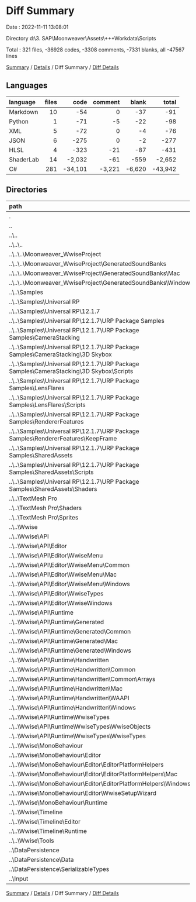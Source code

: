# Diff Summary

Date : 2022-11-11 13:08:01

Directory d:\\3. SAP\\Moonweaver\\Assets\\+++Workdata\\Scripts

Total : 321 files,  -36928 codes, -3308 comments, -7331 blanks, all -47567 lines

[Summary](results.md) / [Details](details.md) / Diff Summary / [Diff Details](diff-details.md)

## Languages
| language | files | code | comment | blank | total |
| :--- | ---: | ---: | ---: | ---: | ---: |
| Markdown | 10 | -54 | 0 | -37 | -91 |
| Python | 1 | -71 | -5 | -22 | -98 |
| XML | 5 | -72 | 0 | -4 | -76 |
| JSON | 6 | -275 | 0 | -2 | -277 |
| HLSL | 4 | -323 | -21 | -87 | -431 |
| ShaderLab | 14 | -2,032 | -61 | -559 | -2,652 |
| C# | 281 | -34,101 | -3,221 | -6,620 | -43,942 |

## Directories
| path | files | code | comment | blank | total |
| :--- | ---: | ---: | ---: | ---: | ---: |
| . | 321 | -36,928 | -3,308 | -7,331 | -47,567 |
| .. | 321 | -36,928 | -3,308 | -7,331 | -47,567 |
| ..\\.. | 315 | -35,939 | -3,285 | -7,283 | -46,507 |
| ..\\..\\.. | 5 | -60 | 0 | -7 | -67 |
| ..\\..\\..\\Moonweaver_WwiseProject | 4 | -54 | 0 | -4 | -58 |
| ..\\..\\..\\Moonweaver_WwiseProject\\GeneratedSoundBanks | 4 | -54 | 0 | -4 | -58 |
| ..\\..\\..\\Moonweaver_WwiseProject\\GeneratedSoundBanks\\Mac | 2 | -27 | 0 | -2 | -29 |
| ..\\..\\..\\Moonweaver_WwiseProject\\GeneratedSoundBanks\\Windows | 2 | -27 | 0 | -2 | -29 |
| ..\\..\\Samples | 7 | -289 | -8 | -55 | -352 |
| ..\\..\\Samples\\Universal RP | 7 | -289 | -8 | -55 | -352 |
| ..\\..\\Samples\\Universal RP\\12.1.7 | 7 | -289 | -8 | -55 | -352 |
| ..\\..\\Samples\\Universal RP\\12.1.7\\URP Package Samples | 7 | -289 | -8 | -55 | -352 |
| ..\\..\\Samples\\Universal RP\\12.1.7\\URP Package Samples\\CameraStacking | 1 | -26 | -2 | -6 | -34 |
| ..\\..\\Samples\\Universal RP\\12.1.7\\URP Package Samples\\CameraStacking\\3D Skybox | 1 | -26 | -2 | -6 | -34 |
| ..\\..\\Samples\\Universal RP\\12.1.7\\URP Package Samples\\CameraStacking\\3D Skybox\\Scripts | 1 | -26 | -2 | -6 | -34 |
| ..\\..\\Samples\\Universal RP\\12.1.7\\URP Package Samples\\LensFlares | 1 | -23 | 0 | -6 | -29 |
| ..\\..\\Samples\\Universal RP\\12.1.7\\URP Package Samples\\LensFlares\\Scripts | 1 | -23 | 0 | -6 | -29 |
| ..\\..\\Samples\\Universal RP\\12.1.7\\URP Package Samples\\RendererFeatures | 1 | -96 | -6 | -20 | -122 |
| ..\\..\\Samples\\Universal RP\\12.1.7\\URP Package Samples\\RendererFeatures\\KeepFrame | 1 | -96 | -6 | -20 | -122 |
| ..\\..\\Samples\\Universal RP\\12.1.7\\URP Package Samples\\SharedAssets | 3 | -139 | 0 | -23 | -162 |
| ..\\..\\Samples\\Universal RP\\12.1.7\\URP Package Samples\\SharedAssets\\Scripts | 2 | -122 | 0 | -21 | -143 |
| ..\\..\\Samples\\Universal RP\\12.1.7\\URP Package Samples\\SharedAssets\\Shaders | 1 | -17 | 0 | -2 | -19 |
| ..\\..\\TextMesh Pro | 18 | -2,493 | -82 | -646 | -3,221 |
| ..\\..\\TextMesh Pro\\Shaders | 17 | -2,338 | -82 | -644 | -3,064 |
| ..\\..\\TextMesh Pro\\Sprites | 1 | -155 | 0 | -2 | -157 |
| ..\\..\\Wwise | 284 | -33,079 | -3,195 | -6,575 | -42,849 |
| ..\\..\\Wwise\\API | 191 | -24,672 | -2,352 | -4,751 | -31,775 |
| ..\\..\\Wwise\\API\\Editor | 26 | -5,441 | -180 | -952 | -6,573 |
| ..\\..\\Wwise\\API\\Editor\\WwiseMenu | 5 | -492 | -15 | -95 | -602 |
| ..\\..\\Wwise\\API\\Editor\\WwiseMenu\\Common | 3 | -468 | -15 | -93 | -576 |
| ..\\..\\Wwise\\API\\Editor\\WwiseMenu\\Mac | 1 | -12 | 0 | -1 | -13 |
| ..\\..\\Wwise\\API\\Editor\\WwiseMenu\\Windows | 1 | -12 | 0 | -1 | -13 |
| ..\\..\\Wwise\\API\\Editor\\WwiseTypes | 9 | -156 | -8 | -30 | -194 |
| ..\\..\\Wwise\\API\\Editor\\WwiseWindows | 11 | -3,835 | -138 | -668 | -4,641 |
| ..\\..\\Wwise\\API\\Runtime | 161 | -19,196 | -2,172 | -3,789 | -25,157 |
| ..\\..\\Wwise\\API\\Runtime\\Generated | 96 | -11,006 | -888 | -2,009 | -13,903 |
| ..\\..\\Wwise\\API\\Runtime\\Generated\\Common | 84 | -3,795 | -756 | -1,081 | -5,632 |
| ..\\..\\Wwise\\API\\Runtime\\Generated\\Mac | 6 | -3,594 | -66 | -461 | -4,121 |
| ..\\..\\Wwise\\API\\Runtime\\Generated\\Windows | 6 | -3,617 | -66 | -467 | -4,150 |
| ..\\..\\Wwise\\API\\Runtime\\Handwritten | 40 | -6,912 | -1,112 | -1,525 | -9,549 |
| ..\\..\\Wwise\\API\\Runtime\\Handwritten\\Common | 29 | -5,107 | -394 | -1,265 | -6,766 |
| ..\\..\\Wwise\\API\\Runtime\\Handwritten\\Common\\Arrays | 14 | -563 | -81 | -116 | -760 |
| ..\\..\\Wwise\\API\\Runtime\\Handwritten\\Mac | 3 | -34 | -5 | -3 | -42 |
| ..\\..\\Wwise\\API\\Runtime\\Handwritten\\WAAPI | 5 | -1,707 | -708 | -246 | -2,661 |
| ..\\..\\Wwise\\API\\Runtime\\Handwritten\\Windows | 3 | -64 | -5 | -11 | -80 |
| ..\\..\\Wwise\\API\\Runtime\\WwiseTypes | 24 | -1,202 | -165 | -237 | -1,604 |
| ..\\..\\Wwise\\API\\Runtime\\WwiseTypes\\WwiseObjects | 12 | -452 | -100 | -108 | -660 |
| ..\\..\\Wwise\\API\\Runtime\\WwiseTypes\\WwiseTypes | 12 | -750 | -65 | -129 | -944 |
| ..\\..\\Wwise\\MonoBehaviour | 75 | -6,892 | -713 | -1,475 | -9,080 |
| ..\\..\\Wwise\\MonoBehaviour\\Editor | 25 | -2,532 | -205 | -547 | -3,284 |
| ..\\..\\Wwise\\MonoBehaviour\\Editor\\EditorPlatformHelpers | 2 | -24 | 0 | 0 | -24 |
| ..\\..\\Wwise\\MonoBehaviour\\Editor\\EditorPlatformHelpers\\Mac | 1 | -11 | 0 | 0 | -11 |
| ..\\..\\Wwise\\MonoBehaviour\\Editor\\EditorPlatformHelpers\\Windows | 1 | -13 | 0 | 0 | -13 |
| ..\\..\\Wwise\\MonoBehaviour\\Editor\\WwiseSetupWizard | 6 | -993 | -74 | -233 | -1,300 |
| ..\\..\\Wwise\\MonoBehaviour\\Runtime | 46 | -4,319 | -508 | -916 | -5,743 |
| ..\\..\\Wwise\\Timeline | 16 | -1,400 | -125 | -327 | -1,852 |
| ..\\..\\Wwise\\Timeline\\Editor | 3 | -233 | -17 | -52 | -302 |
| ..\\..\\Wwise\\Timeline\\Runtime | 9 | -1,124 | -108 | -263 | -1,495 |
| ..\\..\\Wwise\\Tools | 1 | -71 | -5 | -22 | -98 |
| ..\\DataPersistence | 5 | -199 | -9 | -33 | -241 |
| ..\\DataPersistence\\Data | 1 | -38 | -1 | -4 | -43 |
| ..\\DataPersistence\\SerializableTypes | 1 | -31 | 0 | -5 | -36 |
| ..\\Input | 1 | -790 | -14 | -15 | -819 |

[Summary](results.md) / [Details](details.md) / Diff Summary / [Diff Details](diff-details.md)